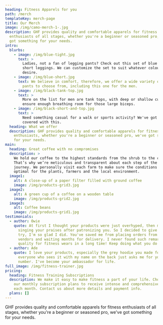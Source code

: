 ```yaml
---
heading: Fitness Apparels for you
path: /merch
templateKey: merch-page
title: Our Merch
image: /img/camo-merch-1-.jpg
description: GHF provides quality and comfortable apparels for fitness
  enthusiasts of all stages, whether you're a beginner or seasoned pro, we've
  got something for your needs.
intro:
  blurbs:
    - image: /img/blue-tight.jpg
      text: >
        Ladies, not a fan of legging pants? Check out this set of blue top and
        short leggings. We can customize the set to suit whatever colour you
        desire.
    - image: /img/blue-short.jpg
      text: We believe in comfort, therefore, we offer a wide variety of shorts and
        pants to choose from, including this one for the men.
    - image: /img/black-tank-top.jpg
      text: >
        More on the list for men are tank tops, with deep or shallow cutouts to
        ensure enough breathing room for those large biceps.
    - image: /img/black-short-and-top.jpg
      text: >
        Need something casual for a walk or sports activity? We've got you
        covered with this.
  heading: What we offer
  description: GHF provides quality and comfortable apparels for fitness
    enthusiasts, whether you're a beginner or seasoned pro, we've got something
    for your needs.
main:
  heading: Great coffee with no compromises
  description: >
    We hold our coffee to the highest standards from the shrub to the cup.
    That’s why we’re meticulous and transparent about each step of the coffee’s
    journey. We personally visit each farm to make sure the conditions are
    optimal for the plants, farmers and the local environment.
  image1:
    alt: A close-up of a paper filter filled with ground coffee
    image: /img/products-grid3.jpg
  image2:
    alt: A green cup of a coffee on a wooden table
    image: /img/products-grid2.jpg
  image3:
    alt: Coffee beans
    image: /img/products-grid1.jpg
testimonials:
  - author: Owie
    quote: At first I thought your products were just overhyped, then my friend kept
      singing your praises after patronizing you. So I decided to give you a
      try, I'm so glad I did. You've saved me from placing orders from foreign
      vendors and waiting months for delivery. I never found such remarkable
      quality for fitness wears in a long time! Keep doing what you do GHF!!
  - author: Ade
    quote: I love your products, especially the grey hoodie you made for me. Now
      everyone who sees it with my name on the back just asks me for your
      number. I've become your ambassador for life.
full_image: /img/fitness-trainer.jpg
pricing:
  heading: Fitness Training Subscriptions
  description: We make it easy to make fitness a part of your life. Choose one of
    our monthly subscription plans to receive intense and comprehensive training
    each month. Contact us about more details and payment info.
  plans: []
---
```

GHF provides quality and comfortable apparels for fitness enthusiasts of all stages, whether you're a beginner or seasoned pro, we've got something for your needs.